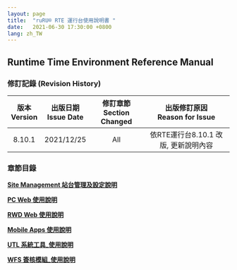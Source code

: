 ```yaml
---
layout: page
title:  "ruRU® RTE 運行台使用說明書 "
date:   2021-06-30 17:30:00 +0800
lang: zh_TW
---
```

## Runtime Time Environment Reference Manual


### **修訂記錄** (Revision History)

| 版本<br>Version<br> |出版日期<br>Issue Date <br>|修訂章節<br>Section Changed<br>|出版修訂原因<br>Reason for Issue<br>|
| :-: | :-: | :-: | :-: |
| 8.10.1 | 2021/12/25 | All | 依RTE運行台8.10.1 改版, 更新說明內容 |

### <a name="MainMenu" ></a>**章節目錄**

[**Site Management 站台管理及設定說明**](SIT.html)

[**PC Web 使用說明**](RTE.html)

[**RWD Web 使用說明**](RWD.html)

[**Mobile Apps 使用說明**](MAE.html)

[**UTL 系統工具_使用說明**](WFS.html)

[**WFS 簽核模組_使用說明**](WFS.html)

